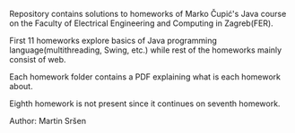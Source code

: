﻿Repository contains solutions to homeworks of Marko Čupić's Java course on the Faculty of Electrical Engineering and Computing in Zagreb(FER).

First 11 homeworks explore basics of Java programming language(multithreading, Swing, etc.) while rest of the homeworks mainly consist of web.

Each homework folder contains a PDF explaining what is each homework about.

Eighth homework is not present since it continues on seventh homework.

Author: Martin Sršen